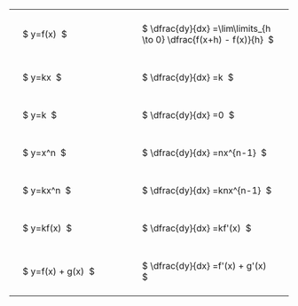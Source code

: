 ---
---

#  
<br>
<style type="text/css">
#T_1d78c th.col_heading {
  text-align: left;
  font-size: 1em;
}
#T_1d78c td {
  text-align: left;
  font-size: 1em;
  padding: 1.5em;
}
#T_1d78c_row0_col0, #T_1d78c_row1_col0, #T_1d78c_row2_col0, #T_1d78c_row3_col0, #T_1d78c_row4_col0, #T_1d78c_row5_col0, #T_1d78c_row6_col0 {
  width: 300px;
  white-space: pre-wrap;
}
#T_1d78c_row0_col1, #T_1d78c_row1_col1, #T_1d78c_row2_col1, #T_1d78c_row3_col1, #T_1d78c_row4_col1, #T_1d78c_row5_col1, #T_1d78c_row6_col1 {
  width: 400px;
  white-space: pre-wrap;
}
</style>
<table id="T_1d78c">
  <thead>
  </thead>
  <tbody>
    <tr>
      <td id="T_1d78c_row0_col0" class="data row0 col0" >$ y=f(x)  $</td>
      <td id="T_1d78c_row0_col1" class="data row0 col1" >$ \dfrac{dy}{dx} =\lim\limits_{h \to 0} \dfrac{f(x+h) - f(x)}{h}  $</td>
    </tr>
    <tr>
      <td id="T_1d78c_row1_col0" class="data row1 col0" >$ y=kx  $</td>
      <td id="T_1d78c_row1_col1" class="data row1 col1" >$ \dfrac{dy}{dx} =k  $</td>
    </tr>
    <tr>
      <td id="T_1d78c_row2_col0" class="data row2 col0" >$ y=k  $</td>
      <td id="T_1d78c_row2_col1" class="data row2 col1" >$ \dfrac{dy}{dx} =0  $</td>
    </tr>
    <tr>
      <td id="T_1d78c_row3_col0" class="data row3 col0" >$ y=x^n  $</td>
      <td id="T_1d78c_row3_col1" class="data row3 col1" >$ \dfrac{dy}{dx} =nx^{n-1}  $</td>
    </tr>
    <tr>
      <td id="T_1d78c_row4_col0" class="data row4 col0" >$ y=kx^n  $</td>
      <td id="T_1d78c_row4_col1" class="data row4 col1" >$ \dfrac{dy}{dx} =knx^{n-1}  $</td>
    </tr>
    <tr>
      <td id="T_1d78c_row5_col0" class="data row5 col0" >$ y=kf(x)  $</td>
      <td id="T_1d78c_row5_col1" class="data row5 col1" >$ \dfrac{dy}{dx} =kf'(x)  $</td>
    </tr>
    <tr>
      <td id="T_1d78c_row6_col0" class="data row6 col0" >$ y=f(x) + g(x)  $</td>
      <td id="T_1d78c_row6_col1" class="data row6 col1" >$ \dfrac{dy}{dx} =f'(x) + g'(x)  $</td>
    </tr>
  </tbody>
</table>
